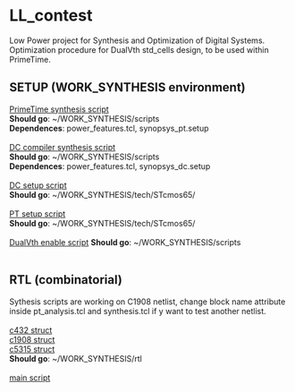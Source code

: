 # LL_contest
Low Power project for Synthesis and Optimization of Digital Systems.
Optimization procedure for DualVth std_cells design, to be used within PrimeTime.

## SETUP (WORK_SYNTHESIS environment)
[PrimeTime synthesis script](./syn/pt_synthesis/pt_analysis.tcl) <br>
**Should go**: ~/WORK_SYNTHESIS/scripts <br>
**Dependences**: power_features.tcl, synopsys_pt.setup <br> <br>
[DC compiler synthesis script](./syn/dc_synthesis/synthesis.tcl) <br>
**Should go**: ~/WORK_SYNTHESIS/scripts <br>
**Dependences**: power_features.tcl, synopsys_dc.setup <br> <br>
[DC setup script](./syn/synopsys_dc.setup) <br>
**Should go**: ~/WORK_SYNTHESIS/tech/STcmos65/ <br> <br>
[PT setup script](./syn/synopsys_pt.setup) <br>
**Should go**: ~/WORK_SYNTHESIS/tech/STcmos65/ <br> <br>
[DualVth enable script](./syn/power_features.tcl)
**Should go**: ~/WORK_SYNTHESIS/scripts
<br>
<br>
## RTL (combinatorial)
Sythesis scripts are working on C1908 netlist, change block name attribute inside pt_analysis.tcl and synthesis.tcl if y want to test another netlist. <br> <br>
[c432 struct](./syn/rtl_tested/c432/verilog/c432.v) <br>
[c1908 struct](./syn/rtl_tested/c1908/verilog/c1908.v) <br>
[c5315 struct](./syn/rtl_tested/c5315/verilog/c5315.v) <br>
**Should go**: ~/WORK_SYNTHESIS/rtl <br> <br>
[main script](./low_power.tcl)<br>